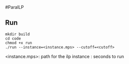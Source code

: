 #ParaILP
## Run
```
mkdir build
cd code
chmod +x run
./run --instance=<instance.mps> --cutoff=<cutoff>
```
<instance.mps>: path for the ilp instance
<cutoff>: seconds to run
